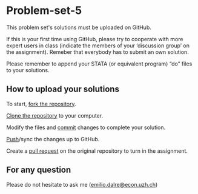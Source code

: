 # Problem-set-5

This problem set's solutions must be uploaded on GitHub.

If this is your first time using GitHub, please try to cooperate with more expert users in class (indicate the members of your ‘discussion group’ on the assignment). Remeber that everybody has to submit an own solution.

Please remember to append your STATA (or equivalent program) “do” files to your solutions.

## How to upload your solutions

To start, [fork the repository](https://guides.github.com/activities/forking/).

[Clone the repository](https://help.github.com/en/articles/cloning-a-repository) to your computer.

Modify the files and [commit](https://help.github.com/en/articles/adding-a-file-to-a-repository-using-the-command-line) changes to complete your solution.

[Push](https://help.github.com/en/articles/pushing-to-a-remote)/sync the changes up to GitHub.

Create a [pull request](https://help.github.com/en/articles/creating-a-pull-request) on the original repository to turn in the assignment.

## For any question

Please do not hesitate to ask me (emilio.dalre@econ.uzh.ch)
